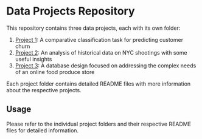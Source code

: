 
# Data Projects Repository

This repository contains three data projects, each with its own folder:

1. [Project 1](Project1-Folder/README.md): A comparative classification task for predicting customer churn 
2. [Project 2](Project2-Folder/README.md): An analysis of historical data on NYC shootings with some useful insights
3. [Project 3](Project3%20-%20Folder/README.md): A database design focused on addressing the complex needs of an online food produce store

Each project folder contains detailed README files with more information about the respective projects.

## Usage

Please refer to the individual project folders and their respective README files for detailed information.
